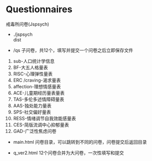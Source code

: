 # Questionnaires
戒毒所问卷(Jspsych)
* ./jspsych  
  dist
  
* /qs
子问卷，共12个，填写并提交一个问卷之后立即保存文件
1. sub-人口统计学信息
2. BF-大五人格量表
3. RISC-心理弹性量表
4. ERC  /craving-渴求量表
5. affection-理想情感量表
6. ACE-儿童期经历量表量表
7. TAS-多伦多述情障碍量表
8. AAS-独处能力量表
9. SPS-社交偏好量表
10. RESS-情绪调节自我效能感量表
11. CES-简版流调中心抑郁量表
12. GAD-广泛性焦虑问卷

* main.html
  问卷目录，可以跳转到不同的问卷，问卷提交后返回目录

* q_ver2.html
  12个问卷合并为大问卷，一次性填写和提交
